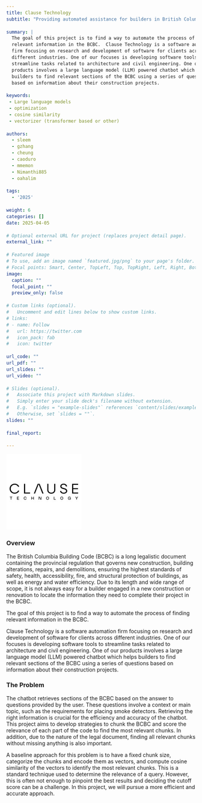 ```yaml
---
title: Clause Technology
subtitle: "Providing automated assistance for builders in British Columbia"

summary: |
  The goal of this project is to find a way to automate the process of finding
  relevant information in the BCBC.  Clause Technology is a software automation
  firm focusing on research and development of software for clients across
  different industries. One of our focuses is developing software tools to
  streamline tasks related to architecture and civil engineering. One of our
  products involves a large language model (LLM) powered chatbot which helps
  builders to find relevant sections of the BCBC using a series of questions
  based on information about their construction projects.

keywords:
 - Large language models
 - optimization
 - cosine similarity
 - vectorizer (transformer based or other)

authors:
  - sleem
  - gzhang
  - cheung
  - caoduro
  - mmemon
  - Nimanthi885
  - oahalim

tags:
  - '2025'

weight: 6
categories: []
date: 2025-04-05

# Optional external URL for project (replaces project detail page).
external_link: ""

# Featured image
# To use, add an image named `featured.jpg/png` to your page's folder.
# Focal points: Smart, Center, TopLeft, Top, TopRight, Left, Right, BottomLeft, Bottom, BottomRight.
image:
  caption: ""
  focal_point: ""
  preview_only: false

# Custom links (optional).
#   Uncomment and edit lines below to show custom links.
# links:
# - name: Follow
#   url: https://twitter.com
#   icon_pack: fab
#   icon: twitter

url_code: ""
url_pdf: ""
url_slides: ""
url_video: ""

# Slides (optional).
#   Associate this project with Markdown slides.
#   Simply enter your slide deck's filename without extension.
#   E.g. `slides = "example-slides"` references `content/slides/example-slides.md`.
#   Otherwise, set `slides = ""`.
slides: ""

final_report:

---
```

![](ClauseLogo.jpg)
### Overview
The British Columbia Building Code (BCBC) is a long legalistic document
containing the provincial regulation that governs new construction, building
alterations, repairs, and demolitions, ensuring the highest standards of safety,
health, accessibility, fire, and structural protection of buildings, as well as
energy and water efficiency. Due to its length and wide range of scope, it is
not always easy for a builder engaged in a new construction or renovation to
locate the information they need to complete their project in the BCBC.

The goal of this project is to find a way to automate the process of finding relevant information in the BCBC.

Clause Technology is a software automation firm focusing on research and
development of software for clients across different industries. One of our
focuses is developing software tools to streamline tasks related to architecture
and civil engineering. One of our products involves a large language model (LLM)
powered chatbot which helps builders to find relevant sections of the BCBC using
a series of questions based on information about their construction projects.

### The Problem
The chatbot retrieves sections of the BCBC based on the answer to questions
provided by the user.  These questions involve a context or main topic, such as
the requirements for placing smoke detectors.  Retrieving the right information
is crucial for the efficiency and accuracy of the chatbot. This project aims to
develop strategies to chunk the BCBC and score the relevance of each part of the
code to find the most relevant chunks. In addition, due to the nature of the
legal document, finding all relevant chunks without missing anything is also
important.

A baseline approach for this problem is to have a fixed chunk size, categorize
the chunks and encode them as vectors, and compute cosine similarity of the
vectors to identify the most relevant chunks.  This is a standard technique used
to determine the relevance of a query.  However, this  is often not enough to
pinpoint the best results and deciding the cutoff score can be a challenge.  In
this project, we will pursue a more efficient and accurate approach.
